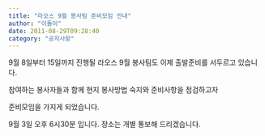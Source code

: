 ```yaml
---
title: "라오스 9월 봉사팀 준비모임 안내"
author: "이돌이"
date: 2011-08-29T09:28:40
category: "공지사항"
---
```


9월 8일부터 15일까지 진행될 라오스 9월 봉사팀도 이제 출발준비를 서두르고 있습니다.

참여하는 봉사자들과 함께 현지 봉사방법 숙지와 준비사항을 점검하고자

준비모임을 가지게 되었습니다.

9월 3일 오후 6시30분 입니다. 장소는 개별 통보해 드리겠습니다.

